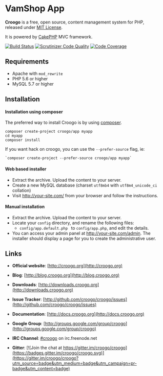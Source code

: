 # VamShop App

**Croogo** is a free, open source, content management system for PHP, released under [MIT License](http://github.com/croogo/croogo/blob/master/LICENSE.txt).

It is powered by [CakePHP](http://cakephp.org) MVC framework.

[![Build Status](https://travis-ci.org/croogo/croogo.svg?branch=master)](https://travis-ci.org/croogo/croogo)
[![Scrutinizer Code Quality](https://scrutinizer-ci.com/g/croogo/croogo/badges/quality-score.png?b=master)](https://scrutinizer-ci.com/g/croogo/croogo/?branch=master)
[![Code Coverage](https://scrutinizer-ci.com/g/croogo/croogo/badges/coverage.png?b=master)](https://scrutinizer-ci.com/g/croogo/croogo/?branch=master)

## Requirements
  * Apache with `mod_rewrite`
  * PHP 5.6 or higher
  * MySQL 5.7 or higher

## Installation

#### Installation using composer

The preferred way to install Croogo is by using [composer](http://getcomposer.org).

    composer create-project croogo/app myapp
    cd myapp
    composer install

If you want hack on croogo, you can use the `--prefer-source` flag, ie:

    `composer create-project --prefer-source croogo/app myapp`

#### Web based installer

  * Extract the archive. Upload the content to your server.
  * Create a new MySQL database (charset `utf8mb4` with `utf8m4_unicode_ci` collation)
  * Visit http://your-site.com/ from your browser and follow the instructions.

#### Manual installation

  * Extract the archive. Upload the content to your server.
  * Locate your `config` directory, and rename the following files:
    * `config/app.default.php ` to `config/app.php`, and edit the details.
  * You can access your admin panel at http://your-site.com/admin. The installer
    should display a page for you to create the administrative user.

## Links

  * **Official website**: [http://croogo.org](http://croogo.org)
  * **Blog**: [http://blog.croogo.org](http://blog.croogo.org)
  * **Downloads**: [http://downloads.croogo.org](http://downloads.croogo.org)
  * **Issue Tracker**: [http://github.com/croogo/croogo/issues](http://github.com/croogo/croogo/issues)
  * **Documentation**: [http://docs.croogo.org](http://docs.croogo.org)
  * **Google Group**: [http://groups.google.com/group/croogo](http://groups.google.com/group/croogo)
  * **IRC Channel**: [#croogo](irc://irc.freenode.net/croogo) on irc.freenode.net

  * **Gitter**: [![Join the chat at https://gitter.im/croogo/croogo](https://badges.gitter.im/croogo/croogo.svg)](https://gitter.im/croogo/croogo?utm_source=badge&utm_medium=badge&utm_campaign=pr-badge&utm_content=badge)
